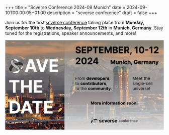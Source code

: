 +++
title = "Scverse Conference 2024-09 Munich"
date = 2024-09-10T00:00:05+01:00
description = "scverse conference"
draft = false
+++

Join us for the first [scverse conference](https://scverse.org/conference2024/) taking place from **Monday, September 10th** to **Wednesday, September 12th** in **Munich, Germany**. Stay tuned for the registrations, speaker announcements, and more!

<a href=”https://scverse.org/conference2024/“> <img src="/img/events/2024_09_conference_savethedate.jpeg" style="max-width: 100%;" alt="conference save-the-date" /> </a>

